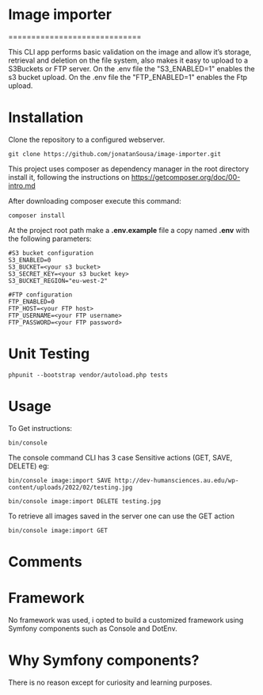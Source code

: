 # Image importer

=============================

This CLI app performs basic validation on the image and allow it’s storage, retrieval and deletion on the file system, also 
makes it easy to upload to a S3Buckets or FTP server.
On the .env file the "S3_ENABLED=1" enables the s3 bucket upload.
On the .env file the "FTP_ENABLED=1" enables the Ftp upload.

# Installation

Clone the repository to a configured webserver.

```
git clone https://github.com/jonatanSousa/image-importer.git
```

This project  uses composer as dependency manager in the root directory install it,
following the instructions on https://getcomposer.org/doc/00-intro.md

After downloading composer execute this command:
```
composer install
```


At the project root path make a **.env.example** file a copy named **.env** with the following parameters:

```
#S3 bucket configuration
S3_ENABLED=0
S3_BUCKET=<your s3 bucket>
S3_SECRET_KEY=<your s3 bucket key>
S3_BUCKET_REGION="eu-west-2"

#FTP configuration
FTP_ENABLED=0
FTP_HOST=<your FTP host>
FTP_USERNAME=<your FTP username>
FTP_PASSWORD=<your FTP password>
```

Unit Testing
=============================

```
phpunit --bootstrap vendor/autoload.php tests
```

Usage
=============================

To Get instructions:   

```
bin/console  
```

The console command CLI has 3 case Sensitive actions (GET, SAVE, DELETE) eg:

```
bin/console image:import SAVE http://dev-humansciences.au.edu/wp-content/uploads/2022/02/testing.jpg 
```

```
bin/console image:import DELETE testing.jpg 
```

To retrieve all images saved in the server one can use the GET action

```
bin/console image:import GET 
```

Comments
=============================
Framework
=============================

No framework was used, i opted to build a customized framework using Symfony components such as Console and DotEnv.

Why Symfony components?
=============================
There is no reason except for curiosity and learning purposes.